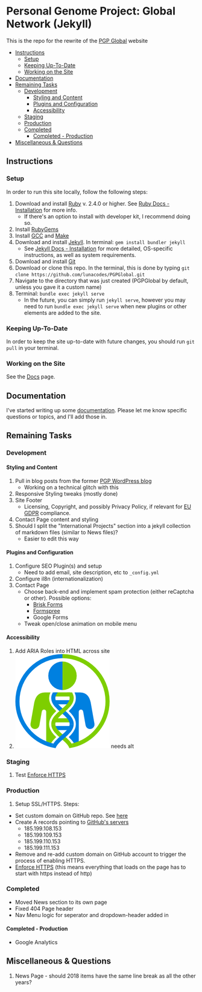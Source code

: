 # Personal Genome Project: Global Network (Jekyll)

This is the repo for the rewrite of the [PGP Global](https://www.personalgenomes.org/) website

<!-- MarkdownTOC -->

* [Instructions](#instructions)
  * [Setup](#setup)
  * [Keeping Up-To-Date](#keeping-up-to-date)
  * [Working on the Site](#working-on-the-site)
* [Documentation](#documentation)
* [Remaining Tasks](#remaining-tasks)
  * [Development](#development)
    * [Styling and Content](#styling-and-content)
    * [Plugins and Configuration](#plugins-and-configuration)
    * [Accessibility](#accessibility)
  * [Staging](#staging)
  * [Production](#production)
  * [Completed](#completed)
    * [Completed - Production](#completed---production)
* [Miscellaneous & Questions](#miscellaneous--questions)

<!-- /MarkdownTOC -->


<a id="instructions"></a>
## Instructions

<a id="setup"></a>
### Setup

In order to run this site locally, follow the following steps:

1. Download and install [Ruby](https://www.ruby-lang.org/en/downloads/) v. 2.4.0 or higher. See [Ruby Docs - Installation](https://www.ruby-lang.org/en/documentation/installation/) for more info.
    * If there's an option to install with developer kit, I recommend doing so.
2. Install [RubyGems](https://rubygems.org/pages/download)
3. Install [GCC](https://gcc.gnu.org/install/) and [Make](https://www.gnu.org/software/make/)
4. Download and install [Jekyll](https://jekyllrb.com/). In terminal: `gem install bundler jekyll`
    * See [Jekyll Docs - Installation](https://jekyllrb.com/docs/installation/#requirements) for more detailed, OS-specific instructions, as well as system requirements.
5. Download and install [Git](https://git-scm.com/downloads)
6. Download or clone this repo. In the terminal, this is done by typing `git clone https://github.com/lunacodes/PGPGlobal.git`
7. Navigate to the directory that was just created (PGPGlobal by default, unless you gave it a custom name)
8. Terminal: `bundle exec jekyll serve`
    * In the future, you can simply run `jekyll serve`, however you may need to run `bundle exec jekyll serve` when new plugins or other elements are added to the site.

<a id="keeping-up-to-date"></a>
### Keeping Up-To-Date

In order to keep the site up-to-date with future changes, you should run `git pull` in your terminal.

<a id="working-on-the-site"></a>
### Working on the Site

See the [Docs](docs/documentation) page.

<a id="documentation"></a>
## Documentation

I've started writing up some [documentation](docs/documentation.md). Please let me know specific questions or topics, and I'll add those in.


<a id="remaining-tasks"></a>
## Remaining Tasks

<a id="development"></a>
### Development

<a id="styling-and-content"></a>
#### Styling and Content

1. Pull in blog posts from the former [PGP WordPress blog](https://personalgenomes.wordpress.com/)
    * Working on a technical glitch with this
2. Responsive Styling tweaks (mostly done)
3. Site Footer
    * Licensing, Copyright, and possibly Privacy Policy, if relevant for [EU GDPR](https://eugdpr.org/) compliance.
4. Contact Page content and styling
5. Should I split the "International Projects" section into a jekyll collection of markdown files (similar to News files)?
    * Easier to edit this way

<a id="plugins-and-configuration"></a>
#### Plugins and Configuration
1. Configure SEO Plugin(s) and setup
    * Need to add email, site description, etc to `_config.yml`
2. Configure il8n (internationalization)
3. Contact Page
    * Choose back-end and implement spam protection (either reCaptcha or other). Possible options:
        * [Brisk Forms](https://www.briskforms.com/)
        * [Formspree](https://formspree.io/)
        * Google Forms
    * Tweak open/close animation on mobile menu

<a id="accessibility"></a>
#### Accessibility
1. Add ARIA Roles into HTML across site
2. <img class="logo" src="assets/images/pgp-logo.png"> needs alt


<a id="staging"></a>
### Staging

1. Test [Enforce HTTPS](https://help.github.com/en/articles/securing-your-github-pages-site-with-https)

<a id="production"></a>
### Production

1. Setup SSL/HTTPS. Steps:
  * Set custom domain on GitHub repo. See [here](https://help.github.com/en/articles/adding-or-removing-a-custom-domain-for-your-github-pages-site)
  * Create A records pointing to [GitHub's servers](https://help.github.com/en/articles/setting-up-an-apex-domain#configuring-a-records-with-your-dns-provider)
    * 185.199.108.153
    * 185.199.109.153
    * 185.199.110.153
    * 185.199.111.153
  * Remove and re-add custom domain on GitHub account to trigger the process of enabling HTTPS.
  * [Enforce HTTPS](https://help.github.com/en/articles/securing-your-github-pages-site-with-https) (this means everything that loads on the page has to start with https instead of http)

<a id="completed"></a>
### Completed
* Moved News section to its own page
* Fixed 404 Page header
* Nav Menu logic for seperator and dropdown-header added in

<a id="completed---production"></a>
#### Completed - Production
* Google Analytics

<a id="miscellaneous--questions"></a>
## Miscellaneous & Questions

1. News Page - should 2018 items have the same line break as all the other years?
